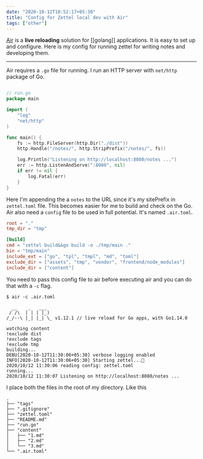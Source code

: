 ```yaml
---
date: "2020-10-12T10:52:17+05:30"
title: "Config for Zettel local dev with Air"
tags: ["other"]
---
```


[Air](https://github.com/cosmtrek/air) is a **live reloading** solution for [[golang]] applications. It is easy to set up and configure. Here is my config for running zettel for writing notes and developing them.

---

Air requires a `.go` file for running. I run an HTTP server with `net/http` package of Go.

```go

// run.go
package main

import (
	"log"
	"net/http"
)

func main() {
	fs := http.FileServer(http.Dir("./dist"))
	http.Handle("/notes/", http.StripPrefix("/notes/", fs))

	log.Println("Listening on http://localhost:8080/notes ...")
	err := http.ListenAndServe(":8080", nil)
	if err != nil {
		log.Fatal(err)
	}
}

```

Here I'm appending the a `notes` to the URL since it's my sitePrefix in `zettel.toml` file. This becomes easier for me to build and check on the Go. Air also need a `config` file to be used in full potential. It's named `.air.toml`.

```toml
root = "."
tmp_dir = "tmp"

[build]
cmd = "zettel build&&go build -o ./tmp/main ."
bin = "tmp/main"
include_ext = ["go", "tpl", "tmpl", "md", "toml"]
exclude_dir = ["assets", "tmp", "vendor", "frontend/node_modules"]
include_dir = ["content"]
```

You need to pass this config file to air before executing air and you can do that with a `-c` flag.

```shell
$ air -c .air.toml

  __    _   ___  
 / /\  | | | |_) 
/_/--\ |_| |_| \_ v1.12.1 // live reload for Go apps, with Go1.14.0

watching content
!exclude dist
!exclude tags
!exclude tmp
building...
DEBU[2020-10-12T11:30:06+05:30] verbose logging enabled
INFO[2020-10-12T11:30:06+05:30] Starting zettel...🚀
2020/10/12 11:30:06 reading config: zettel.toml
running...
2020/10/12 11:30:07 Listening on http://localhost:8080/notes ...
```

I place both the files in the root of my directory. Like this

```text
.
├── "tags"
├── ".gitignore"
├── "zettel.toml"
├── "README.md"
├── "run.go"
├── "content"
│   ├── "1.md"
│   ├── "2.md"
│   └── "3.md"
└── ".air.toml"

```
